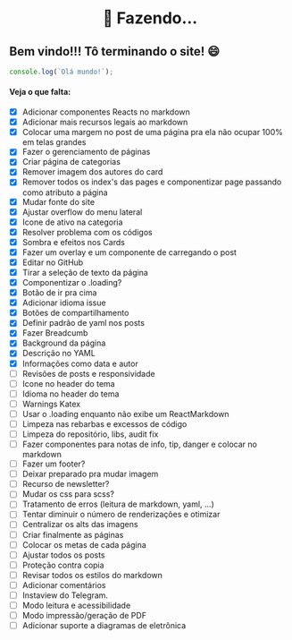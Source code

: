 <!--
title: "Início"
link: "/"
author: taffarel55
date: 22-10-2012
-->

<center>

# 🚧 Fazendo...

</center>

## Bem vindo!!! Tô terminando o site! 😄

```js
console.log(`Olá mundo!`);
```

#### Veja o que falta:

- [x] Adicionar componentes Reacts no markdown
- [x] Adicionar mais recursos legais ao markdown
- [x] Colocar uma margem no post de uma página pra ela não ocupar 100% em telas grandes
- [x] Fazer o gerenciamento de páginas
- [x] Criar página de categorias
- [x] Remover imagem dos autores do card
- [x] Remover todos os index's das pages e componentizar page passando como atributo a página
- [x] Mudar fonte do site
- [x] Ajustar overflow do menu lateral
- [x] Icone de ativo na categoria
- [x] Resolver problema com os códigos
- [x] Sombra e efeitos nos Cards
- [x] Fazer um overlay e um componente de carregando o post
- [x] Editar no GitHub
- [x] Tirar a seleção de texto da página
- [x] Componentizar o .loading?
- [x] Botão de ir pra cima
- [x] Adicionar idioma issue
- [x] Botões de compartilhamento
- [x] Definir padrão de yaml nos posts
- [x] Fazer Breadcumb
- [x] Background da página
- [x] Descrição no YAML
- [x] Informações como data e autor
- [ ] Revisões de posts e responsividade
- [ ] Icone no header do tema
- [ ] Idioma no header do tema
- [ ] Warnings Katex
- [ ] Usar o .loading enquanto não exibe um ReactMarkdown
- [ ] Limpeza nas rebarbas e excessos de código
- [ ] Limpeza do repositório, libs, audit fix
- [ ] Fazer componentes para notas de info, tip, danger e colocar no markdown
- [ ] Fazer um footer?
- [ ] Deixar preparado pra mudar imagem
- [ ] Recurso de newsletter?
- [ ] Mudar os css para scss?
- [ ] Tratamento de erros (leitura de markdown, yaml, ...)
- [ ] Tentar diminuir o número de renderizações e otimizar
- [ ] Centralizar os alts das imagens
- [ ] Criar finalmente as páginas
- [ ] Colocar os metas de cada página
- [ ] Ajustar todos os posts
- [ ] Proteção contra copia
- [ ] Revisar todos os estilos do markdown
- [ ] Adicionar comentários
- [ ] Instaview do Telegram.
- [ ] Modo leitura e acessibilidade
- [ ] Modo impressão/geração de PDF
- [ ] Adicionar suporte a diagramas de eletrônica

